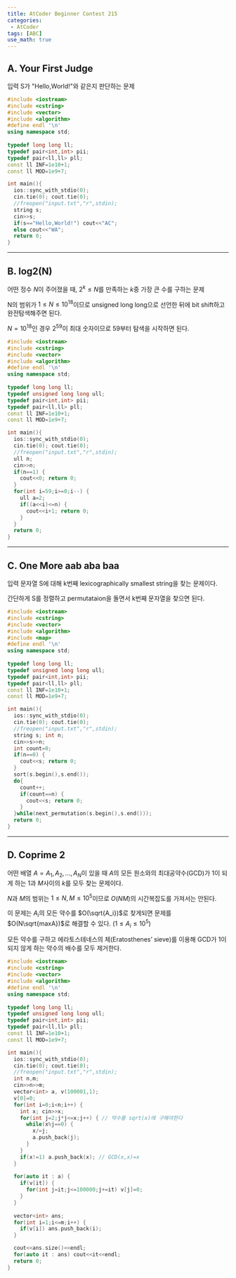 ```yaml
---
title: AtCoder Beginner Contest 215
categories:
 - AtCoder
tags: [ABC]
use_math: true
---
```

## A. Your First Judge

입력 S가 "Hello,World!"와 같은지 판단하는 문제
```cpp
#include <iostream>
#include <cstring>
#include <vector>
#include <algorithm>
#define endl '\n'
using namespace std;
 
typedef long long ll;
typedef pair<int,int> pii;
typedef pair<ll,ll> pll;
const ll INF=1e10+1;
const ll MOD=1e9+7;

int main(){
  ios::sync_with_stdio(0);
  cin.tie(0); cout.tie(0);
  //freopen("input.txt","r",stdin);
  string s;
  cin>>s;
  if(s=="Hello,World!") cout<<"AC";
  else cout<<"WA";
  return 0;
}
```
---

## B. log2(N)

어떤 정수 $N$이 주어졌을 때, $2^k≤N$를 만족하는 $k$중 가장 큰 수를 구하는 문제

N의 범위가 $1≤N≤10^{18}$이므로 unsigned long long으로 선언한 뒤에 bit shift하고 완전탐색해주면 된다.

$N=10^{18}$인 경우 $2^{59}$이 최대 숫자이므로 59부터 탐색을 시작하면 된다.
```cpp
#include <iostream>
#include <cstring>
#include <vector>
#include <algorithm>
#define endl '\n'
using namespace std;
 
typedef long long ll;
typedef unsigned long long ull;
typedef pair<int,int> pii;
typedef pair<ll,ll> pll;
const ll INF=1e10+1;
const ll MOD=1e9+7;

int main(){
  ios::sync_with_stdio(0);
  cin.tie(0); cout.tie(0);
  //freopen("input.txt","r",stdin);
  ull n;
  cin>>n;
  if(n==1) {
    cout<<0; return 0;
  }
  for(int i=59;i>=0;i--) {
    ull a=2;
    if((a<<i)<=n) {
      cout<<i+1; return 0;
    }
  }
  return 0;
}
```
---

## C. One More aab aba baa

입력 문자열 S에 대해 k번째 lexicographically smallest string을 찾는 문제이다.

간단하게 S를 정렬하고 permutataion을 돌면서 k번째 문자열을 찾으면 된다.
```cpp
#include <iostream>
#include <cstring>
#include <vector>
#include <algorithm>
#include <map>
#define endl '\n'
using namespace std;
 
typedef long long ll;
typedef unsigned long long ull;
typedef pair<int,int> pii;
typedef pair<ll,ll> pll;
const ll INF=1e10+1;
const ll MOD=1e9+7;

int main(){
  ios::sync_with_stdio(0);
  cin.tie(0); cout.tie(0);
  //freopen("input.txt","r",stdin);
  string s; int n;
  cin>>s>>n;
  int count=0;
  if(n==0) {
    cout<<s; return 0;
  }
  sort(s.begin(),s.end());
  do{
    count++;
    if(count==n) {
      cout<<s; return 0;
    }
  }while(next_permutation(s.begin(),s.end()));
  return 0;
}
```
---

## D. Coprime 2

어떤 배열 $A={A_1, A_2, ..., A_N}$이 있을 때 $A$의 모든 원소와의 최대공약수(GCD)가 1이 되게 하는 1과 $M$사이의 $k$를 모두 찾는 문제이다.

$N$과 $M$의 범위는 $1 ≤ N,M ≤ 10^5$이므로 $O(NM)$의 시간복잡도를 가져서는 안된다.

이 문제는 $A_i$의 모든 약수를 $O(\sqrt{A_i})$로 찾게되면 문제를 $O(N\sqrt{maxA})$로 해결할 수 있다. ($1≤A_i≤10^5$)

모든 약수를 구하고 에라토스테네스의 체(Eratosthenes’ sieve)를 이용해 GCD가 1이 되지 않게 하는 약수의 배수를 모두 제거한다.

```cpp
#include <iostream>
#include <cstring>
#include <vector>
#include <algorithm>
#define endl '\n'
using namespace std;
 
typedef long long ll;
typedef unsigned long long ull;
typedef pair<int,int> pii;
typedef pair<ll,ll> pll;
const ll INF=1e10+1;
const ll MOD=1e9+7;

int main(){
  ios::sync_with_stdio(0);
  cin.tie(0); cout.tie(0);
  //freopen("input.txt","r",stdin);
  int n,m;
  cin>>n>>m;
  vector<int> a, v(100001,1);
  v[0]=0;
  for(int i=0;i<n;i++) {
    int x; cin>>x;
    for(int j=2;j*j<=x;j++) { // 약수를 sqrt(x)에 구해야한다
      while(x%j==0) {
        x/=j;
        a.push_back(j);
      }
    }
    if(x!=1) a.push_back(x); // GCD(x,x)=x
  }
    
  for(auto it : a) {
    if(v[it]) {
      for(int j=it;j<=100000;j+=it) v[j]=0;
    }
  }
    
  vector<int> ans;
  for(int i=1;i<=m;i++) {
    if(v[i]) ans.push_back(i);
  }

  cout<<ans.size()<<endl;
  for(auto it : ans) cout<<it<<endl;
  return 0;
}
```